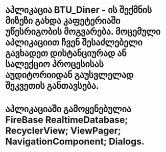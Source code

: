 # აპლიკაცია BTU_Diner - ის შექმნის მიზეზი გახდა კაფეტერიაში უწესრიგობის მოგვარება. მოცემული აპლიკაციით ჩვენ შესაძლებელი გავხადეთ დისტანციურად ან სალექციო პროცესისას აუდიტორიიდან გაუსვლელად შეკვეთის განთავსება.  
# აპლიკაციაში გამოყენებულია FireBase RealtimeDatabase; RecyclerView; ViewPager; NavigationComponent; Dialogs. 
